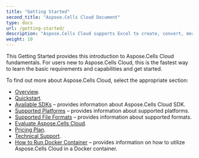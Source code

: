 ```yaml
---
title: "Getting Started"
second_title: "Aspose.Cells Cloud Document"
type: docs
url: /getting-started/
description: "Aspose.Cells Cloud supports Excel to create, convert, merge, split, protected, inner object operation, and so on."
weight: 10
---
```


This Getting Started provides this introduction to Aspose.Cells Cloud fundamentals. For users new to Aspose.Cells Cloud, this is the fastest way to learn the basic requirements and capabilities and get started.

To find out more about Aspose.Cells Cloud, select the appropriate section:

- [Overview](/cells/overview/).
- [Quickstart](/cells/quickstart/).
- [Available SDKs](/cells/available-sdks/) – provides information about Aspose.Cells Cloud SDK.
- [Supported Platforms](/cells/supported-platforms/) – provides information about supported platforms.
- [Supported File Formats](/cells/supported-file-formats/) – provides information about supported formats.
- [Evaluate Aspose.Cells Cloud](/cells/evaluate-aspose-cells/).
- [Pricing Plan](/cells/pricing-plan/).
- [Technical Support](/cells/technical-support/).
- [How to Run Docker Container](/cells/how-to-run-docker-container/) –  provides information on how to utilize Aspose.Cells Cloud in a Docker container. 
